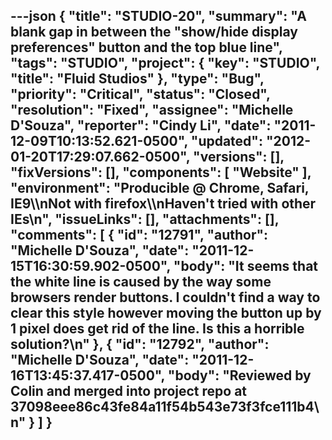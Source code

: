 ---json
{
  "title": "STUDIO-20",
  "summary": "A blank gap in between the \"show/hide display preferences\" button and the top blue line",
  "tags": "STUDIO",
  "project": {
    "key": "STUDIO",
    "title": "Fluid Studios"
  },
  "type": "Bug",
  "priority": "Critical",
  "status": "Closed",
  "resolution": "Fixed",
  "assignee": "Michelle D'Souza",
  "reporter": "Cindy Li",
  "date": "2011-12-09T10:13:52.621-0500",
  "updated": "2012-01-20T17:29:07.662-0500",
  "versions": [],
  "fixVersions": [],
  "components": [
    "Website"
  ],
  "environment": "Producible @ Chrome, Safari, IE9\\\nNot with firefox\\\nHaven't tried with other IEs\n",
  "issueLinks": [],
  "attachments": [],
  "comments": [
    {
      "id": "12791",
      "author": "Michelle D'Souza",
      "date": "2011-12-15T16:30:59.902-0500",
      "body": "It seems that the white line is caused by the way some browsers render buttons. I couldn't find a way to clear this style however moving the button up by 1 pixel does get rid of the line. Is this a horrible solution?\n"
    },
    {
      "id": "12792",
      "author": "Michelle D'Souza",
      "date": "2011-12-16T13:45:37.417-0500",
      "body": "Reviewed by Colin and merged into project repo at 37098eee86c43fe84a11f54b543e73f3fce111b4\n"
    }
  ]
}
---

        